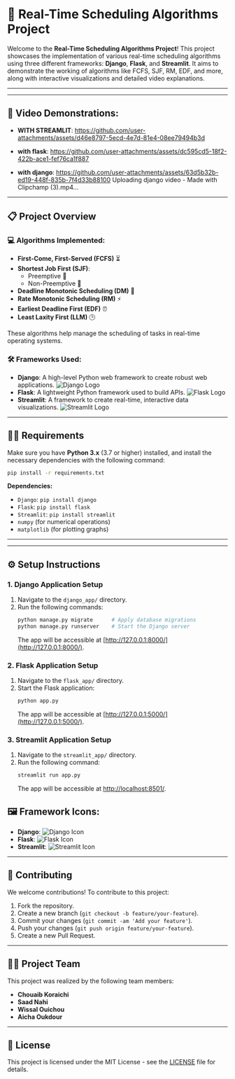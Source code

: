 
# 🚀 Real-Time Scheduling Algorithms Project

Welcome to the **Real-Time Scheduling Algorithms Project**! This project showcases the implementation of various real-time scheduling algorithms using three different frameworks: **Django**, **Flask**, and **Streamlit**. It aims to demonstrate the working of algorithms like FCFS, SJF, RM, EDF, and more, along with interactive visualizations and detailed video explanations.

---
---

## 🎥 **Video Demonstrations:**

- **WITH STREAMLIT**:
https://github.com/user-attachments/assets/d46e8797-5ecd-4e7d-81e4-08ee79494b3d

- **with flask**:
https://github.com/user-attachments/assets/dc595cd5-18f2-422b-ace1-fef76ca1f887

- **with django**:
https://github.com/user-attachments/assets/63d5b32b-ed19-448f-835b-7f4d33b88100
Uploading django video - Made with Clipchamp (3).mp4…
---

## 📋 Project Overview

### 💻 **Algorithms Implemented:**
- **First-Come, First-Served (FCFS)** ⏳
- **Shortest Job First (SJF)**: 
  - Preemptive 🔄
  - Non-Preemptive 🚫
- **Deadline Monotonic Scheduling (DM)** 📅
- **Rate Monotonic Scheduling (RM)** ⚡
- **Earliest Deadline First (EDF)** ⏰
- **Least Laxity First (LLM)** 🕒

These algorithms help manage the scheduling of tasks in real-time operating systems.

### 🛠️ **Frameworks Used:**
- **Django**: A high-level Python web framework to create robust web applications. ![Django Logo](https://www.djangoproject.com/m/img/logos/django-logo-negative.svg)
- **Flask**: A lightweight Python framework used to build APIs. ![Flask Logo](https://flask.palletsprojects.com/en/2.0.x/_images/flask-logo.png)
- **Streamlit**: A framework to create real-time, interactive data visualizations. ![Streamlit Logo](https://streamlit.io/images/brand/streamlit-logo-primary-dark.svg)

---

## 🧑‍💻 Requirements

Make sure you have **Python 3.x** (3.7 or higher) installed, and install the necessary dependencies with the following command:

```bash
pip install -r requirements.txt
```

**Dependencies:**
- `Django`: `pip install django`
- `Flask`: `pip install flask`
- `Streamlit`: `pip install streamlit`
- `numpy` (for numerical operations)
- `matplotlib` (for plotting graphs)

---
---

## ⚙️ Setup Instructions

### 1. **Django Application Setup**

1. Navigate to the `django_app/` directory.
2. Run the following commands:
   ```bash
   python manage.py migrate      # Apply database migrations
   python manage.py runserver    # Start the Django server
   ```
   The app will be accessible at [http://127.0.0.1:8000/](http://127.0.0.1:8000/).

### 2. **Flask Application Setup**

1. Navigate to the `flask_app/` directory.
2. Start the Flask application:
   ```bash
   python app.py
   ```
   The app will be accessible at [http://127.0.0.1:5000/](http://127.0.0.1:5000/).

### 3. **Streamlit Application Setup**

1. Navigate to the `streamlit_app/` directory.
2. Run the following command:
   ```bash
   streamlit run app.py
   ```
   The app will be accessible at [http://localhost:8501/](http://localhost:8501/).



## 🖼️ **Framework Icons:**

- **Django**: ![Django Icon](icons/django-icon.png)
- **Flask**: ![Flask Icon](icons/flask-icon.png)
- **Streamlit**: ![Streamlit Icon](icons/streamlit-icon.png)

---

## 📜 **Contributing**

We welcome contributions! To contribute to this project:

1. Fork the repository.
2. Create a new branch (`git checkout -b feature/your-feature`).
3. Commit your changes (`git commit -am 'Add your feature'`).
4. Push your changes (`git push origin feature/your-feature`).
5. Create a new Pull Request.

---

## 👩‍💻 **Project Team**

This project was realized by the following team members:
- **Chouaib Koraichi**
- **Saad Nahi**
- **Wissal Ouichou**
- **Aicha Oukdour**



---

## 📝 License

This project is licensed under the MIT License - see the [LICENSE](LICENSE) file for details.
